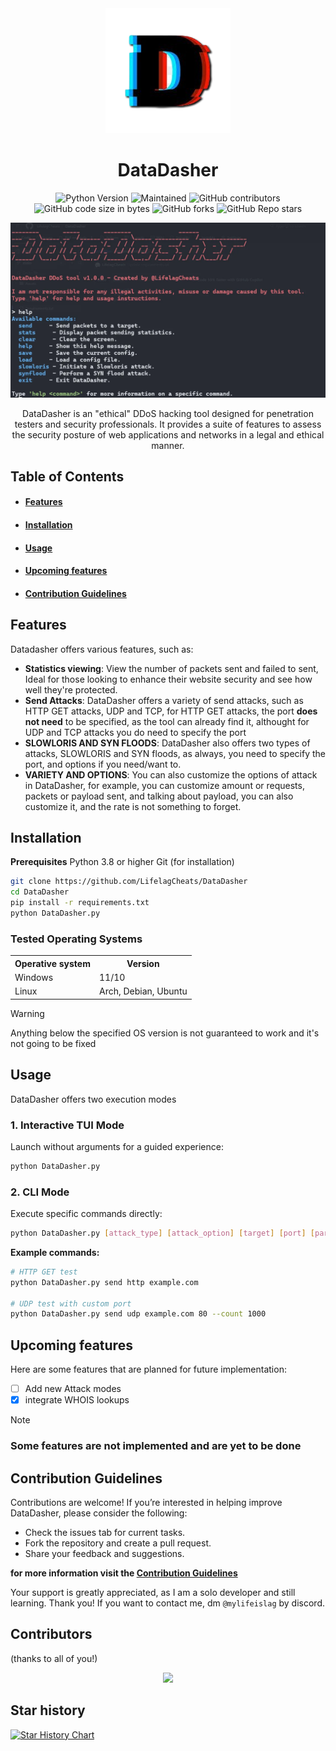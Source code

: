 <div align="center">

<img src="https://github.com/LifelagCheats/DataDasher/blob/main/Assets/DataDasherLogo.png" alt="Logo" width="200"/>

# DataDasher


![Python Version](https://img.shields.io/badge/python-3.8%2B-blue)
![Maintained](https://img.shields.io/badge/maintained-Yes!-green)
![GitHub contributors](https://img.shields.io/github/contributors/LifelagCheats/DataDasher)
![GitHub code size in bytes](https://img.shields.io/github/languages/code-size/LifelagCheats/DataDasher)
![GitHub forks](https://img.shields.io/github/forks/LifelagCheats/DataDasher?logoColor=ffff&color=%23ff0000)
![GitHub Repo stars](https://img.shields.io/github/stars/LifelagCheats/DataDasher?color=%2332cd32)

<img src="https://github.com/LifelagCheats/DataDasher/blob/main/Assets/preview.webp" alt="preview" width="800"/>


DataDasher is an "ethical" DDoS hacking tool designed for penetration testers and security professionals. It provides a suite of features to assess the security posture of web applications and networks in a legal and ethical manner.

</div>



## Table of Contents 
- #### [Features](#features)  
- #### [Installation](#installation)
- #### [Usage](#usage)
- #### [Upcoming features](#upcoming-features)  
- #### [Contribution Guidelines](#contribution-guidelines)


## Features

Datadasher offers various features, such as:

- **Statistics viewing**: View the number of packets sent and failed to sent, Ideal for those looking to enhance their website security and see how well they're protected.
- **Send Attacks**: DataDasher offers a variety of send attacks, such as HTTP GET attacks, UDP and TCP, for HTTP GET attacks, the port **does not need** to be specified, as the tool can already find it, althought for UDP and TCP attacks you do need to specify the port
- **SLOWLORIS AND SYN FLOODS**: DataDasher also offers two types of attacks, SLOWLORIS and SYN floods, as always, you need to specify the port, and options if you need/want to.
- **VARIETY AND OPTIONS**: You can also customize the options of attack in DataDasher, for example, you can customize amount or requests, packets or payload sent, and talking about payload, you can also customize it, and the rate is not something to forget.


## Installation

**Prerequisites**
Python 3.8 or higher
Git (for installation)

```bash
git clone https://github.com/LifelagCheats/DataDasher
cd DataDasher
pip install -r requirements.txt
python DataDasher.py
```
### Tested Operating Systems
<table>
    <tr>
        <th>Operative system</th>
        <th> Version </th>
    </tr>
    <tr>
        <td>Windows</td>
        <td>11/10</td>
    </tr>
    <tr>
        <td>Linux</td>
        <td>Arch, Debian, Ubuntu</td>
    </tr>
<table>

> [!WARNING]
> Anything below the specified OS version is not guaranteed to work and it's not going to be fixed 

## Usage

DataDasher offers two execution modes

### 1. Interactive TUI Mode
Launch without arguments for a guided experience:

```bash
python DataDasher.py
```

### 2. CLI Mode

Execute specific commands directly:
```bash
python DataDasher.py [attack_type] [attack_option] [target] [port] [parameters]
```

**Example commands:**

```bash
# HTTP GET test
python DataDasher.py send http example.com

# UDP test with custom port
python DataDasher.py send udp example.com 80 --count 1000
```

## Upcoming features
Here are some features that are planned for future implementation:

- [ ] Add new Attack modes
- [x] integrate WHOIS lookups

> [!NOTE]
> ### Some features are not implemented and are yet to be done


## Contribution Guidelines
Contributions are welcome! If you’re interested in helping improve DataDasher, please consider the following:
- Check the issues tab for current tasks.
- Fork the repository and create a pull request.
- Share your feedback and suggestions.

**for more information visit the [Contribution Guidelines](https://github.com/LifelagCheats/DataDasher/blob/main/CONTRIBUTING.md)**

Your support is greatly appreciated, as I am a solo developer and still learning. Thank you!
If you want to contact me, dm `@mylifeislag` by discord.


## Contributors
(thanks to all of you!)
<div align="center">
  <a href="https://github.com/LifelagCheats/DataDasher/graphs/contributors">
    <img src="https://contrib.rocks/image?repo=LifelagCheats/DataDasher" />
  </a>
</div>

## Star history

[![Star History Chart](https://api.star-history.com/svg?repos=LifelagCheats/DataDasher&type=Date)](https://star-history.com/#LifelagCheats/DataDasher&Date)



